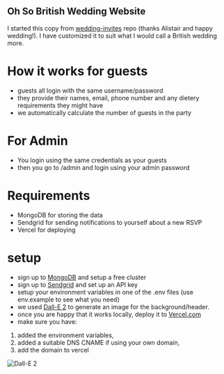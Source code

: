 ## Oh So British Wedding Website

I started this copy from [wedding-invites](https://github.com/alistairjoelquinn/wedding-invites) repo (thanks Alistair and happy wedding!). I have customized it to suit what I would call a British wedding more. 

# How it works for guests
- guests all login with the same username/password
- they provide their names, email, phone number and any dietery requirements they might have
- we automatically calculate the number of guests in the party

# For Admin
- You login using the same credentials as your guests
- then you go to /admin and login using your admin password

# Requirements
- MongoDB for storing the data
- Sendgrid for sending notifications to yourself about a new RSVP
- Vercel for deploying

# setup
- sign up to [MongoDB](https://cloud.mongodb.com) and setup a free cluster
- sign up to [Sendgrid](https://app.sendgrid.com) and set up an API key
- setup your environment variables in one of the .env files (use env.example to see what you need)
- we used [Dall-E 2](https://openai.com/dall-e-2/) to generate an image for the background/header.
- once you are happy that it works locally, deploy it to [Vercel.com](https://vercel.com)
- make sure you have:
1. added the environment variables,
2. added a suitable DNS CNAME if using your own domain,
3. add the domain to vercel


![Dall-E 2](https://res.cloudinary.com/dmvrc4esd/image/upload/v1671272562/cycling_towards_a_castle.png)